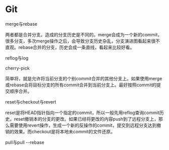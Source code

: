 # Git

merge与rebase

两者都是合并分支。造成的分支历史是不同的。merge会成为一个新的commit，很多分支，多次merge操作之后，会导致分支历史杂乱，分支演进图看起来很不直观。rebase合并的分支，历史会成一条直线，看起来比较好看。

reflog与log



cherry-pick

简单将，就是允许将当前分支的个别commit合并的其他分支上。如果使用merge或rebase会将目标分支的所有commit合并到当前分支上。最好按照commit的提交顺序合并。

reset与checkout与revert

reset是将HEAD指针指向一个指定的commit，所以一般先用reflog查询commit历史。reset撤销本的分支的更改。如果已经将更改的内容push到了远程分支上，那么需要使用revert操作，生成一个新的反操作的commit，提交到远程分支达到撤销的效果。而checkout是将本地未commit的文件还原。

pull与pull --rebase

